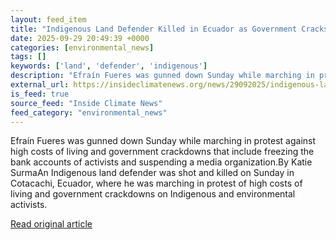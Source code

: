 ```yaml
---
layout: feed_item
title: "Indigenous Land Defender Killed in Ecuador as Government Cracks Down on Environmental and Human Rights Activists"
date: 2025-09-29 20:49:39 +0000
categories: [environmental_news]
tags: []
keywords: ['land', 'defender', 'indigenous']
description: "Efraín Fueres was gunned down Sunday while marching in protest against high costs of living and government crackdowns that include freezing the bank accounts..."
external_url: https://insideclimatenews.org/news/29092025/indigenous-land-defender-killed-in-ecuador/
is_feed: true
source_feed: "Inside Climate News"
feed_category: "environmental_news"
---
```


Efraín Fueres was gunned down Sunday while marching in protest against high costs of living and government crackdowns that include freezing the bank accounts of activists and suspending a media organization.By Katie SurmaAn Indigenous land defender was shot and killed on Sunday in Cotacachi, Ecuador, where he was marching in protest of high costs of living and government crackdowns on Indigenous and environmental activists.&nbsp;

[Read original article](https://insideclimatenews.org/news/29092025/indigenous-land-defender-killed-in-ecuador/)
